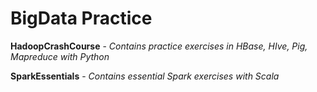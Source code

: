 # BigData Practice 

**HadoopCrashCourse**  - _Contains practice exercises in HBase, HIve, Pig, Mapreduce with Python_

**SparkEssentials**  - _Contains essential Spark exercises with Scala_